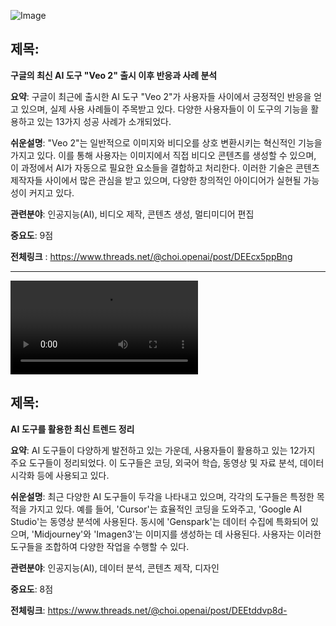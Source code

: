 ![Image](https://scontent-iad3-2.cdninstagram.com/v/t51.71878-15/471575850_4316563908569937_5828775154948039764_n.jpg?stp=dst-jpg_e35_tt6&_nc_cat=105&ccb=1-7&_nc_sid=18de74&_nc_ohc=xS9TvAAYAo0Q7kNvgHwrcrJ&_nc_zt=23&_nc_ht=scontent-iad3-2.cdninstagram.com&edm=ACx9VUEEAAAA&_nc_gid=APzmXSlq6JW-NyJ2VWQKxL8&oh=00_AYABVg2wNFqyyanC1D-QAL7Dp80nV8yxmucJuKAMhFlCKA&oe=6775098C)

## 제목:
**구글의 최신 AI 도구 "Veo 2" 출시 이후 반응과 사례 분석**

**요약**:
구글이 최근에 출시한 AI 도구 "Veo 2"가 사용자들 사이에서 긍정적인 반응을 얻고 있으며, 실제 사용 사례들이 주목받고 있다. 다양한 사용자들이 이 도구의 기능을 활용하고 있는 13가지 성공 사례가 소개되었다.

**쉬운설명**:
"Veo 2"는 일반적으로 이미지와 비디오를 상호 변환시키는 혁신적인 기능을 가지고 있다. 이를 통해 사용자는 이미지에서 직접 비디오 콘텐츠를 생성할 수 있으며, 이 과정에서 AI가 자동으로 필요한 요소들을 결합하고 처리한다. 이러한 기술은 콘텐츠 제작자들 사이에서 많은 관심을 받고 있으며, 다양한 창의적인 아이디어가 실현될 가능성이 커지고 있다.

**관련분야**:
인공지능(AI), 비디오 제작, 콘텐츠 생성, 멀티미디어 편집

**중요도**: 9점

**전체링크** : https://www.threads.net/@choi.openai/post/DEEcx5ppBng

---
![Image](https://scontent-iad3-2.cdninstagram.com/o1/v/t16/f2/m84/AQPUjnBPlB60bQTBrj2jBabifZG9k1DX7xloqFgEwrbEI5KcWEE4jjtozST3GLSZ1JqnZFViekEGQOk6tnAMZWajAlUy9dlYMCIgjQQ.mp4?efg=eyJ2ZW5jb2RlX3RhZyI6InZ0c192b2RfdXJsZ2VuLmZlZWQudW5rbm93bi1DMy4xMjgwLmRhc2hfYmFzZWxpbmVfMV92MSJ9&_nc_cat=103&vs=1919030238626250_1336701351&_nc_vs=HBksFQIYTGlnX2JhY2tmaWxsX3RpbWVsaW5lX3ZvZC9ENzQxRThDNEQzNjY1N0Y1QkEzMTYzOUU2MEFDM0JCMF92aWRlb19kYXNoaW5pdC5tcDQVAALIAQAVAhg6cGFzc3Rocm91Z2hfZXZlcnN0b3JlL0dNbF9HeHdwdTlIeGN6NENBRDhzMFlRTzM4MXdia1lMQUFBRhUCAsgBACgAGAAbAYgHdXNlX29pbAExFQAAJvCIgNW56Y9AFQIoAkMzLBdAUHQ5WBBiThgSZGFzaF9iYXNlbGluZV8xX3YxEQB16gcA&ccb=9-4&oh=00_AYDgLu7rlcjhga7atlgwcTxQvzYzgEdA8LZ4UXC6lQ_jFg&oe=6770FA60&_nc_sid=1d576d)

## 제목:
**AI 도구를 활용한 최신 트렌드 정리**

**요약**:
AI 도구들이 다양하게 발전하고 있는 가운데, 사용자들이 활용하고 있는 12가지 주요 도구들이 정리되었다. 이 도구들은 코딩, 외국어 학습, 동영상 및 자료 분석, 데이터 시각화 등에 사용되고 있다.

**쉬운설명**:
최근 다양한 AI 도구들이 두각을 나타내고 있으며, 각각의 도구들은 특정한 목적을 가지고 있다. 예를 들어, 'Cursor'는 효율적인 코딩을 도와주고, 'Google AI Studio'는 동영상 분석에 사용된다. 동시에 'Genspark'는 데이터 수집에 특화되어 있으며, 'Midjourney'와 'Imagen3'는 이미지를 생성하는 데 사용된다. 사용자는 이러한 도구들을 조합하여 다양한 작업을 수행할 수 있다.

**관련분야**:
인공지능(AI), 데이터 분석, 콘텐츠 제작, 디자인

**중요도**: 8점

**전체링크**: https://www.threads.net/@choi.openai/post/DEEtddvp8d-